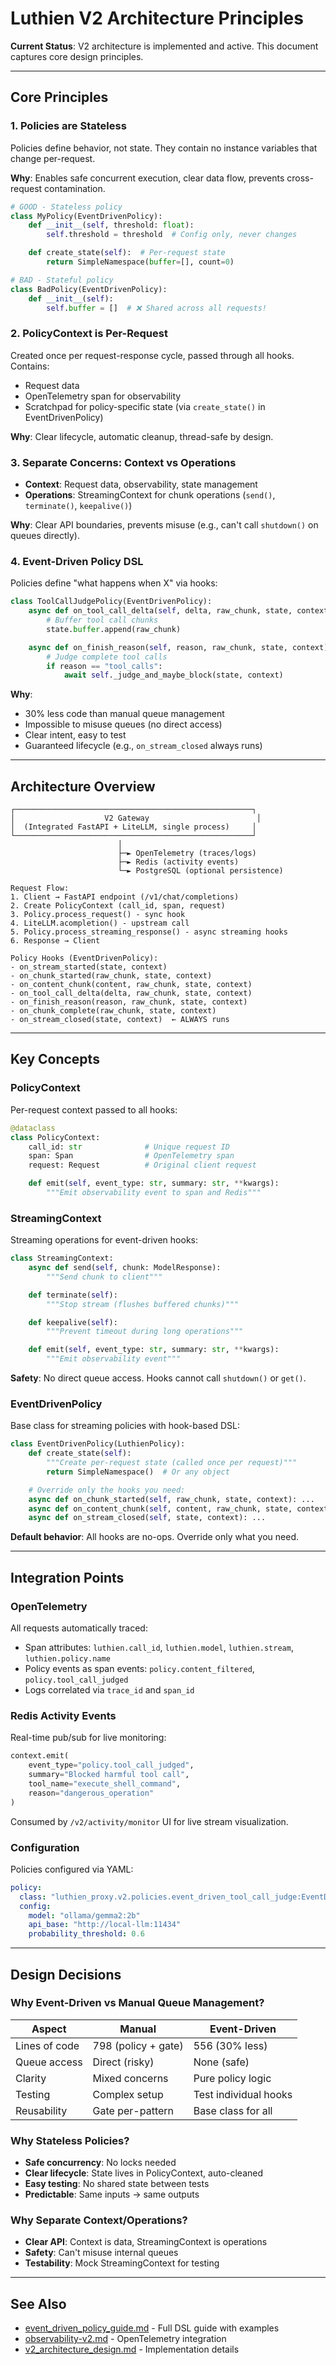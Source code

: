 # Luthien V2 Architecture Principles

**Current Status**: V2 architecture is implemented and active. This document captures core design principles.

---

## Core Principles

### 1. Policies are Stateless

Policies define behavior, not state. They contain no instance variables that change per-request.

**Why**: Enables safe concurrent execution, clear data flow, prevents cross-request contamination.

```python
# GOOD - Stateless policy
class MyPolicy(EventDrivenPolicy):
    def __init__(self, threshold: float):
        self.threshold = threshold  # Config only, never changes

    def create_state(self):  # Per-request state
        return SimpleNamespace(buffer=[], count=0)

# BAD - Stateful policy
class BadPolicy(EventDrivenPolicy):
    def __init__(self):
        self.buffer = []  # ❌ Shared across all requests!
```

### 2. PolicyContext is Per-Request

Created once per request-response cycle, passed through all hooks. Contains:
- Request data
- OpenTelemetry span for observability
- Scratchpad for policy-specific state (via `create_state()` in EventDrivenPolicy)

**Why**: Clear lifecycle, automatic cleanup, thread-safe by design.

### 3. Separate Concerns: Context vs Operations

- **Context**: Request data, observability, state management
- **Operations**: StreamingContext for chunk operations (`send()`, `terminate()`, `keepalive()`)

**Why**: Clear API boundaries, prevents misuse (e.g., can't call `shutdown()` on queues directly).

### 4. Event-Driven Policy DSL

Policies define "what happens when X" via hooks:

```python
class ToolCallJudgePolicy(EventDrivenPolicy):
    async def on_tool_call_delta(self, delta, raw_chunk, state, context):
        # Buffer tool call chunks
        state.buffer.append(raw_chunk)

    async def on_finish_reason(self, reason, raw_chunk, state, context):
        # Judge complete tool calls
        if reason == "tool_calls":
            await self._judge_and_maybe_block(state, context)
```

**Why**:
- 30% less code than manual queue management
- Impossible to misuse queues (no direct access)
- Clear intent, easy to test
- Guaranteed lifecycle (e.g., `on_stream_closed` always runs)

---

## Architecture Overview

```
┌─────────────────────────────────────────────────────┐
│                    V2 Gateway                        │
│  (Integrated FastAPI + LiteLLM, single process)     │
└─────────────────────────────────────────────────────┘
                        │
                        ├─► OpenTelemetry (traces/logs)
                        ├─► Redis (activity events)
                        └─► PostgreSQL (optional persistence)

Request Flow:
1. Client → FastAPI endpoint (/v1/chat/completions)
2. Create PolicyContext (call_id, span, request)
3. Policy.process_request() - sync hook
4. LiteLLM.acompletion() - upstream call
5. Policy.process_streaming_response() - async streaming hooks
6. Response → Client

Policy Hooks (EventDrivenPolicy):
- on_stream_started(state, context)
- on_chunk_started(raw_chunk, state, context)
- on_content_chunk(content, raw_chunk, state, context)
- on_tool_call_delta(delta, raw_chunk, state, context)
- on_finish_reason(reason, raw_chunk, state, context)
- on_chunk_complete(raw_chunk, state, context)
- on_stream_closed(state, context)  ← ALWAYS runs
```

---

## Key Concepts

### PolicyContext

Per-request context passed to all hooks:

```python
@dataclass
class PolicyContext:
    call_id: str              # Unique request ID
    span: Span                # OpenTelemetry span
    request: Request          # Original client request

    def emit(self, event_type: str, summary: str, **kwargs):
        """Emit observability event to span and Redis"""
```

### StreamingContext

Streaming operations for event-driven hooks:

```python
class StreamingContext:
    async def send(self, chunk: ModelResponse):
        """Send chunk to client"""

    def terminate(self):
        """Stop stream (flushes buffered chunks)"""

    def keepalive(self):
        """Prevent timeout during long operations"""

    def emit(self, event_type: str, summary: str, **kwargs):
        """Emit observability event"""
```

**Safety**: No direct queue access. Hooks cannot call `shutdown()` or `get()`.

### EventDrivenPolicy

Base class for streaming policies with hook-based DSL:

```python
class EventDrivenPolicy(LuthienPolicy):
    def create_state(self):
        """Create per-request state (called once per request)"""
        return SimpleNamespace()  # Or any object

    # Override only the hooks you need:
    async def on_chunk_started(self, raw_chunk, state, context): ...
    async def on_content_chunk(self, content, raw_chunk, state, context): ...
    async def on_stream_closed(self, state, context): ...
```

**Default behavior**: All hooks are no-ops. Override only what you need.

---

## Integration Points

### OpenTelemetry

All requests automatically traced:
- Span attributes: `luthien.call_id`, `luthien.model`, `luthien.stream`, `luthien.policy.name`
- Policy events as span events: `policy.content_filtered`, `policy.tool_call_judged`
- Logs correlated via `trace_id` and `span_id`

### Redis Activity Events

Real-time pub/sub for live monitoring:
```python
context.emit(
    event_type="policy.tool_call_judged",
    summary="Blocked harmful tool call",
    tool_name="execute_shell_command",
    reason="dangerous_operation"
)
```

Consumed by `/v2/activity/monitor` UI for live stream visualization.

### Configuration

Policies configured via YAML:

```yaml
policy:
  class: "luthien_proxy.v2.policies.event_driven_tool_call_judge:EventDrivenToolCallJudgePolicy"
  config:
    model: "ollama/gemma2:2b"
    api_base: "http://local-llm:11434"
    probability_threshold: 0.6
```

---

## Design Decisions

### Why Event-Driven vs Manual Queue Management?

| Aspect | Manual | Event-Driven |
|--------|--------|--------------|
| Lines of code | 798 (policy + gate) | 556 (30% less) |
| Queue access | Direct (risky) | None (safe) |
| Clarity | Mixed concerns | Pure policy logic |
| Testing | Complex setup | Test individual hooks |
| Reusability | Gate per-pattern | Base class for all |

### Why Stateless Policies?

- **Safe concurrency**: No locks needed
- **Clear lifecycle**: State lives in PolicyContext, auto-cleaned
- **Easy testing**: No shared state between tests
- **Predictable**: Same inputs → same outputs

### Why Separate Context/Operations?

- **Clear API**: Context is data, StreamingContext is operations
- **Safety**: Can't misuse internal queues
- **Testability**: Mock StreamingContext for testing

---

## See Also

- [event_driven_policy_guide.md](event_driven_policy_guide.md) - Full DSL guide with examples
- [observability-v2.md](observability-v2.md) - OpenTelemetry integration
- [v2_architecture_design.md](v2_architecture_design.md) - Implementation details

